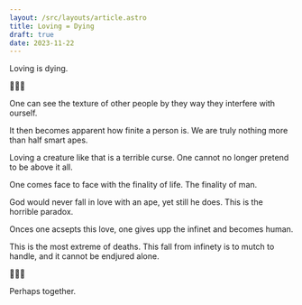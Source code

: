 ```yaml
---
layout: /src/layouts/article.astro
title: Loving = Dying
draft: true
date: 2023-11-22
---
```


Loving is dying.

🖤🖤🖤

One can see the texture of other people by they way they interfere with ourself. 

It then becomes apparent how finite a person is. We are truly nothing more than half smart apes. 

Loving a creature like that is a terrible curse. One cannot no longer pretend to be above it all. 

One comes face to face with the finality of life. The finality of man. 

God would never fall in love with an ape, yet still he does. This is the horrible paradox. 

Onces one acsepts this love, one gives upp the infinet and becomes human. 

This is the most extreme of deaths. This fall from infinety is to mutch to handle, and it cannot be endjured alone. 

🖤🖤🖤

Perhaps together.